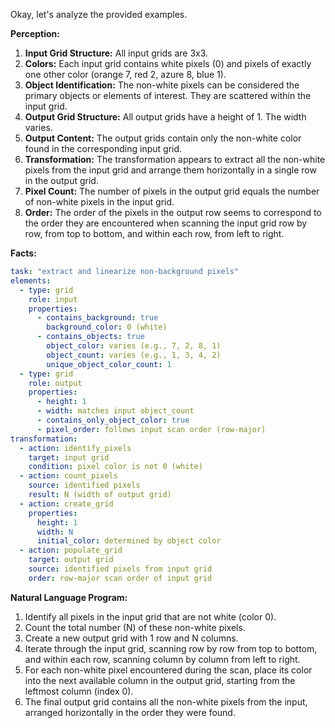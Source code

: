 Okay, let's analyze the provided examples.

**Perception:**

1.  **Input Grid Structure:** All input grids are 3x3.
2.  **Colors:** Each input grid contains white pixels (0) and pixels of exactly one other color (orange 7, red 2, azure 8, blue 1).
3.  **Object Identification:** The non-white pixels can be considered the primary objects or elements of interest. They are scattered within the input grid.
4.  **Output Grid Structure:** All output grids have a height of 1. The width varies.
5.  **Output Content:** The output grids contain only the non-white color found in the corresponding input grid.
6.  **Transformation:** The transformation appears to extract all the non-white pixels from the input grid and arrange them horizontally in a single row in the output grid.
7.  **Pixel Count:** The number of pixels in the output grid equals the number of non-white pixels in the input grid.
8.  **Order:** The order of the pixels in the output row seems to correspond to the order they are encountered when scanning the input grid row by row, from top to bottom, and within each row, from left to right.

**Facts:**


```yaml
task: "extract and linearize non-background pixels"
elements:
  - type: grid
    role: input
    properties:
      - contains_background: true
        background_color: 0 (white)
      - contains_objects: true
        object_color: varies (e.g., 7, 2, 8, 1)
        object_count: varies (e.g., 1, 3, 4, 2)
        unique_object_color_count: 1
  - type: grid
    role: output
    properties:
      - height: 1
      - width: matches input object_count
      - contains_only_object_color: true
      - pixel_order: follows input scan order (row-major)
transformation:
  - action: identify_pixels
    target: input grid
    condition: pixel color is not 0 (white)
  - action: count_pixels
    source: identified pixels
    result: N (width of output grid)
  - action: create_grid
    properties:
      height: 1
      width: N
      initial_color: determined by object color
  - action: populate_grid
    target: output grid
    source: identified pixels from input grid
    order: row-major scan order of input grid
```


**Natural Language Program:**

1.  Identify all pixels in the input grid that are not white (color 0).
2.  Count the total number (N) of these non-white pixels.
3.  Create a new output grid with 1 row and N columns.
4.  Iterate through the input grid, scanning row by row from top to bottom, and within each row, scanning column by column from left to right.
5.  For each non-white pixel encountered during the scan, place its color into the next available column in the output grid, starting from the leftmost column (index 0).
6.  The final output grid contains all the non-white pixels from the input, arranged horizontally in the order they were found.